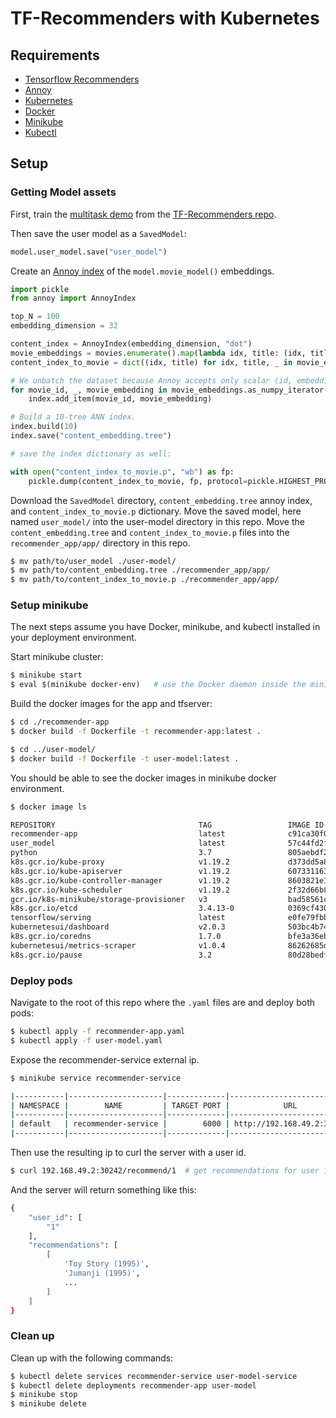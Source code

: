 # TF-Recommenders with Kubernetes

## Requirements
* [Tensorflow Recommenders](https://github.com/tensorflow/recommenders)
* [Annoy](https://github.com/spotify/annoy)
* [Kubernetes](https://kubernetes.io/)
* [Docker](https://www.docker.com/)
* [Minikube](https://minikube.sigs.k8s.io/docs/start/)
* [Kubectl](https://kubernetes.io/docs/tasks/tools/install-kubectl/)

## Setup

### Getting Model assets

First, train the [multitask demo]() from the [TF-Recommenders repo](https://github.com/tensorflow/recommenders). 

Then save the user model as a ```SavedModel```:

```python
model.user_model.save("user_model")
```

Create an [Annoy index](https://github.com/spotify/annoy) of the ```model.movie_model()``` embeddings.

```python
import pickle
from annoy import AnnoyIndex

top_N = 100
embedding_dimension = 32

content_index = AnnoyIndex(embedding_dimension, "dot")
movie_embeddings = movies.enumerate().map(lambda idx, title: (idx, title, model.movie_model(title)))
content_index_to_movie = dict((idx, title) for idx, title, _ in movie_embeddings.as_numpy_iterator())

# We unbatch the dataset because Annoy accepts only scalar (id, embedding) pairs.
for movie_id, _, movie_embedding in movie_embeddings.as_numpy_iterator():
    index.add_item(movie_id, movie_embedding)

# Build a 10-tree ANN index.
index.build(10)
index.save("content_embedding.tree")

# save the index dictionary as well:

with open("content_index_to_movie.p", "wb") as fp:
    pickle.dump(content_index_to_movie, fp, protocol=pickle.HIGHEST_PROTOCOL)
```

Download the ```SavedModel``` directory, ```content_embedding.tree``` annoy index, and ```content_index_to_movie.p``` dictionary. Move the saved model, here named ```user_model/``` into the user-model directory in this repo. Move the ```content_embedding.tree``` and ```content_index_to_movie.p``` files into the ```recommender_app/app/``` directory in this repo.

```bash
$ mv path/to/user_model ./user-model/
$ mv path/to/content_embedding.tree ./recommender_app/app/
$ mv path/to/content_index_to_movie.p ./recommender_app/app/
```

### Setup minikube
The next steps assume you have Docker, minikube, and kubectl installed in your deployment environment. 

Start minikube cluster:
```bash
$ minikube start
$ eval $(minikube docker-env)   # use the Docker daemon inside the minikube cluster
```

Build the docker images for the app and tfserver:
```bash
$ cd ./recommender-app
$ docker build -f Dockerfile -t recommender-app:latest .

$ cd ../user-model/
$ docker build -f Dockerfile -t user-model:latest .
```

You should be able to see the docker images in minikube docker environment.
```bash
$ docker image ls

REPOSITORY                                TAG                 IMAGE ID            CREATED             SIZE
recommender-app                           latest              c91ca30f0059        5 minutes ago       2.35GB
user_model                                latest              57c44fd2fdd0        5 minutes ago       372MB
python                                    3.7                 805aebdf2363        6 days ago          876MB
k8s.gcr.io/kube-proxy                     v1.19.2             d373dd5a8593        4 weeks ago         118MB
k8s.gcr.io/kube-apiserver                 v1.19.2             607331163122        4 weeks ago         119MB
k8s.gcr.io/kube-controller-manager        v1.19.2             8603821e1a7a        4 weeks ago         111MB
k8s.gcr.io/kube-scheduler                 v1.19.2             2f32d66b884f        4 weeks ago         45.7MB
gcr.io/k8s-minikube/storage-provisioner   v3                  bad58561c4be        6 weeks ago         29.7MB
k8s.gcr.io/etcd                           3.4.13-0            0369cf4303ff        7 weeks ago         253MB
tensorflow/serving                        latest              e0fe79fbb64f        2 months ago        286MB
kubernetesui/dashboard                    v2.0.3              503bc4b7440b        3 months ago        225MB
k8s.gcr.io/coredns                        1.7.0               bfe3a36ebd25        4 months ago        45.2MB
kubernetesui/metrics-scraper              v1.0.4              86262685d9ab        6 months ago        36.9MB
k8s.gcr.io/pause                          3.2                 80d28bedfe5d        8 months ago        683
```

### Deploy pods

Navigate to the root of this repo where the ```.yaml``` files are and deploy both pods:

```bash
$ kubectl apply -f recommender-app.yaml
$ kubectl apply -f user-model.yaml
```
Expose the recommender-service external ip.

```bash
$ minikube service recommender-service

|-----------|---------------------|-------------|---------------------------|
| NAMESPACE |        NAME         | TARGET PORT |            URL            |
|-----------|---------------------|-------------|---------------------------|
| default   | recommender-service |        6000 | http://192.168.49.2:30242 |
|-----------|---------------------|-------------|---------------------------|
```

Then use the resulting ip to curl the server with a user id.
```bash
$ curl 192.168.49.2:30242/recommend/1  # get recommendations for user 1
```

And the server will return something like this:

```bash
{
    "user_id": [
        "1"
    ],
    "recommendations": [
        [
            'Toy Story (1995)',
            'Jumanji (1995)',
            ...
        ]
    ]
}
```
### Clean up
Clean up with the following commands:

```bash
$ kubectl delete services recommender-service user-model-service
$ kubectl delete deployments recommender-app user-model
$ minikube stop
$ minikube delete
```

